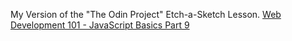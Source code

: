 My Version of the "The Odin Project" Etch-a-Sketch Lesson.
[Web Development 101 - JavaScript Basics Part 9](https://www.theodinproject.com/courses/web-development-101/lessons/etch-a-sketch-project)

